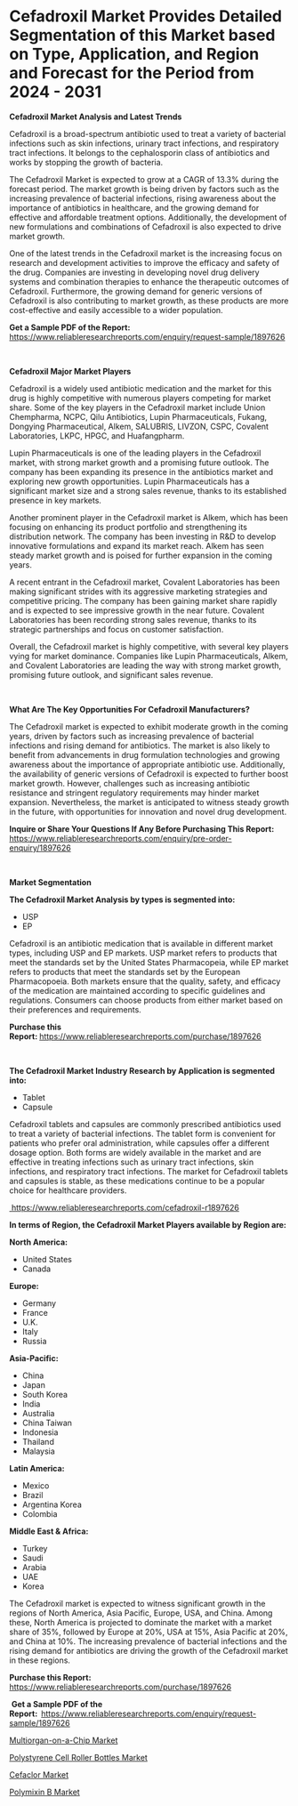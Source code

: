 <p><h1>Cefadroxil Market Provides Detailed Segmentation of this Market based on Type, Application, and Region and Forecast for the Period from 2024 - 2031</h1></p><p><strong>Cefadroxil Market Analysis and Latest Trends</strong></p>
<p><p>Cefadroxil is a broad-spectrum antibiotic used to treat a variety of bacterial infections such as skin infections, urinary tract infections, and respiratory tract infections. It belongs to the cephalosporin class of antibiotics and works by stopping the growth of bacteria.</p><p>The Cefadroxil Market is expected to grow at a CAGR of 13.3% during the forecast period. The market growth is being driven by factors such as the increasing prevalence of bacterial infections, rising awareness about the importance of antibiotics in healthcare, and the growing demand for effective and affordable treatment options. Additionally, the development of new formulations and combinations of Cefadroxil is also expected to drive market growth.</p><p>One of the latest trends in the Cefadroxil market is the increasing focus on research and development activities to improve the efficacy and safety of the drug. Companies are investing in developing novel drug delivery systems and combination therapies to enhance the therapeutic outcomes of Cefadroxil. Furthermore, the growing demand for generic versions of Cefadroxil is also contributing to market growth, as these products are more cost-effective and easily accessible to a wider population.</p></p>
<p><strong>Get a Sample PDF of the Report:&nbsp;</strong> <a href="https://www.reliableresearchreports.com/enquiry/request-sample/1897626">https://www.reliableresearchreports.com/enquiry/request-sample/1897626</a></p>
<p>&nbsp;</p>
<p><strong>Cefadroxil Major Market Players</strong></p>
<p><p>Cefadroxil is a widely used antibiotic medication and the market for this drug is highly competitive with numerous players competing for market share. Some of the key players in the Cefadroxil market include Union Chempharma, NCPC, Qilu Antibiotics, Lupin Pharmaceuticals, Fukang, Dongying Pharmaceutical, Alkem, SALUBRIS, LIVZON, CSPC, Covalent Laboratories, LKPC, HPGC, and Huafangpharm.</p><p>Lupin Pharmaceuticals is one of the leading players in the Cefadroxil market, with strong market growth and a promising future outlook. The company has been expanding its presence in the antibiotics market and exploring new growth opportunities. Lupin Pharmaceuticals has a significant market size and a strong sales revenue, thanks to its established presence in key markets.</p><p>Another prominent player in the Cefadroxil market is Alkem, which has been focusing on enhancing its product portfolio and strengthening its distribution network. The company has been investing in R&D to develop innovative formulations and expand its market reach. Alkem has seen steady market growth and is poised for further expansion in the coming years.</p><p>A recent entrant in the Cefadroxil market, Covalent Laboratories has been making significant strides with its aggressive marketing strategies and competitive pricing. The company has been gaining market share rapidly and is expected to see impressive growth in the near future. Covalent Laboratories has been recording strong sales revenue, thanks to its strategic partnerships and focus on customer satisfaction.</p><p>Overall, the Cefadroxil market is highly competitive, with several key players vying for market dominance. Companies like Lupin Pharmaceuticals, Alkem, and Covalent Laboratories are leading the way with strong market growth, promising future outlook, and significant sales revenue.</p></p>
<p>&nbsp;</p>
<p><strong>What Are The Key Opportunities For Cefadroxil Manufacturers?</strong></p>
<p><p>The Cefadroxil market is expected to exhibit moderate growth in the coming years, driven by factors such as increasing prevalence of bacterial infections and rising demand for antibiotics. The market is also likely to benefit from advancements in drug formulation technologies and growing awareness about the importance of appropriate antibiotic use. Additionally, the availability of generic versions of Cefadroxil is expected to further boost market growth. However, challenges such as increasing antibiotic resistance and stringent regulatory requirements may hinder market expansion. Nevertheless, the market is anticipated to witness steady growth in the future, with opportunities for innovation and novel drug development.</p></p>
<p><strong>Inquire or Share Your Questions If Any Before Purchasing This Report:</strong> <a href="https://www.reliableresearchreports.com/enquiry/pre-order-enquiry/1897626">https://www.reliableresearchreports.com/enquiry/pre-order-enquiry/1897626</a></p>
<p>&nbsp;</p>
<p><strong>Market Segmentation</strong></p>
<p><strong>The Cefadroxil Market Analysis by types is segmented into:</strong></p>
<p><ul><li>USP</li><li>EP</li></ul></p>
<p><p>Cefadroxil is an antibiotic medication that is available in different market types, including USP and EP markets. USP market refers to products that meet the standards set by the United States Pharmacopeia, while EP market refers to products that meet the standards set by the European Pharmacopoeia. Both markets ensure that the quality, safety, and efficacy of the medication are maintained according to specific guidelines and regulations. Consumers can choose products from either market based on their preferences and requirements.</p></p>
<p><strong>Purchase this Report:&nbsp;</strong><a href="https://www.reliableresearchreports.com/purchase/1897626">https://www.reliableresearchreports.com/purchase/1897626</a></p>
<p>&nbsp;</p>
<p><strong>The Cefadroxil Market Industry Research by Application is segmented into:</strong></p>
<p><ul><li>Tablet</li><li>Capsule</li></ul></p>
<p><p>Cefadroxil tablets and capsules are commonly prescribed antibiotics used to treat a variety of bacterial infections. The tablet form is convenient for patients who prefer oral administration, while capsules offer a different dosage option. Both forms are widely available in the market and are effective in treating infections such as urinary tract infections, skin infections, and respiratory tract infections. The market for Cefadroxil tablets and capsules is stable, as these medications continue to be a popular choice for healthcare providers.</p></p>
<p><a href="https://www.reliableresearchreports.com/cefadroxil-r1897626">&nbsp;https://www.reliableresearchreports.com/cefadroxil-r1897626</a></p>
<p><strong>In terms of Region, the Cefadroxil Market Players available by Region are:</strong></p>
<p>
    <p> <strong> North America: </strong>
        <ul>
            <li>United States</li>
            <li>Canada</li>
        </ul>
        </p> 
    <p> <strong> Europe: </strong>
        <ul>
            <li>Germany</li>
            <li>France</li>
            <li>U.K.</li>
            <li>Italy</li>
            <li>Russia</li>
        </ul>
        </p> 
    <p> <strong> Asia-Pacific: </strong>
        <ul>
            <li>China</li>
            <li>Japan</li>
            <li>South Korea</li>
            <li>India</li>
            <li>Australia</li>
            <li>China Taiwan</li>
            <li>Indonesia</li>
            <li>Thailand</li>
            <li>Malaysia</li>
        </ul>
        </p> 
    <p> <strong> Latin America: </strong>
        <ul>
            <li>Mexico</li>
            <li>Brazil</li>
            <li>Argentina Korea</li>
            <li>Colombia</li>
        </ul>
        </p> 
    <p> <strong> Middle East & Africa: </strong>
        <ul>
            <li>Turkey</li>
            <li>Saudi</li>
            <li>Arabia</li>
            <li>UAE</li>
            <li>Korea</li>
        </ul>
    </p>
    </p>
<p><p>The Cefadroxil market is expected to witness significant growth in the regions of North America, Asia Pacific, Europe, USA, and China. Among these, North America is projected to dominate the market with a market share of 35%, followed by Europe at 20%, USA at 15%, Asia Pacific at 20%, and China at 10%. The increasing prevalence of bacterial infections and the rising demand for antibiotics are driving the growth of the Cefadroxil market in these regions.</p></p>
<p><strong>Purchase this Report: </strong><a href="https://www.reliableresearchreports.com/purchase/1897626">https://www.reliableresearchreports.com/purchase/1897626</a></p>
<p>&nbsp;<strong>Get a Sample PDF of the Report:&nbsp;&nbsp;</strong><a href="https://www.reliableresearchreports.com/enquiry/request-sample/1897626">https://www.reliableresearchreports.com/enquiry/request-sample/1897626</a></p>
<p><strong></strong></p>
<p><p><a href="https://www.linkedin.com/pulse/multiorgan-on-a-chip-market-report-reveals-latest-trends-growth-iyhkf">Multiorgan-on-a-Chip Market</a></p><p><a href="https://www.linkedin.com/pulse/polystyrene-cell-roller-bottles-market-outlook-industry-overview-hn81f">Polystyrene Cell Roller Bottles Market</a></p><p><a href="https://github.com/AdrianaPaucek2023/Market-Research-Report-List-1/blob/main/cefaclor-market.md">Cefaclor Market</a></p><p><a href="https://github.com/lorenzaSchmeler/Market-Research-Report-List-1/blob/main/polymixin-b-market.md">Polymixin B Market</a></p></p>